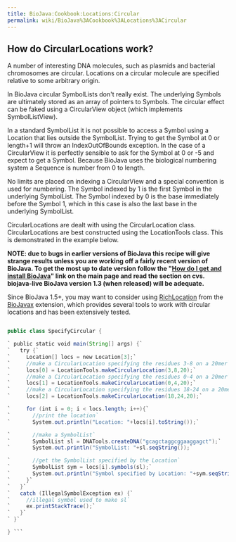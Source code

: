 ```yaml
---
title: BioJava:Cookbook:Locations:Circular
permalink: wiki/BioJava%3ACookbook%3ALocations%3ACircular
---
```


How do CircularLocations work?
------------------------------

A number of interesting DNA molecules, such as plasmids and bacterial
chromosomes are circular. Locations on a circular molecule are specified
relative to some arbitrary origin.

In BioJava circular SymbolLists don't really exist. The underlying
Symbols are ultimately stored as an array of pointers to Symbols. The
circular effect can be faked using a CircularView object (which
implements SymbolListView).

In a standard SymbolList it is not possible to access a Symbol using a
Location that lies outside the SymbolList. Trying to get the Symbol at 0
or length+1 will throw an IndexOutOfBounds exception. In the case of a
CircularView it is perfectly sensible to ask for the Symbol at 0 or -5
and expect to get a Symbol. Because BioJava uses the biological
numbering system a Sequence is number from 0 to length.

No limits are placed on indexing a CircularView and a special convention
is used for numbering. The Symbol indexed by 1 is the first Symbol in
the underlying SymbolList. The Symbol indexed by 0 is the base
immediately before the Symbol 1, which in this case is also the last
base in the underlying SymbolList.

CircularLocations are dealt with using the CircularLocation class.
CircularLocations are best constructed using the LocationTools class.
This is demonstrated in the example below.

**NOTE: due to bugs in earlier versions of BioJava this recipe will give
strange results unless you are working off a fairly recent version of
BioJava. To get the most up to date version follow the "[How do I get
and install BioJava](/wiki/BioJava:GetStarted "wikilink")" link on the main
page and read the section on cvs. biojava-live BioJava version 1.3 (when
released) will be adequate.**

Since BioJava 1.5+, you may want to consider using
[RichLocation](http://www.biojava.org/docs/api1.8/org/biojavax/bio/seq/RichLocation.html)
from the [BioJavax](/wiki/BioJava:BioJavaXDocs "wikilink") extension, which
provides several tools to work with circular locations and has been
extensively tested.

```java import org.biojava.bio.seq.\*; import org.biojava.bio.symbol.\*;

public class SpecifyCircular {

` public static void main(String[] args) {`  
`   try {`  
`     Location[] locs = new Location[3];`  
`     //make a CircularLocation specifying the residues 3-8 on a 20mer`  
`     locs[0] = LocationTools.makeCircularLocation(3,8,20);`  
`     //make a CircularLocation specifying the residues 0-4 on a 20mer`  
`     locs[1] = LocationTools.makeCircularLocation(0,4,20);`  
`     //make a CircularLocation specifying the residues 18-24 on a 20mer`  
`     locs[2] = LocationTools.makeCircularLocation(18,24,20);`

`     for (int i = 0; i < locs.length; i++){`  
`       //print the location`  
`       System.out.println("Location: "+locs[i].toString());`

`       //make a SymbolList`  
`       SymbolList sl = DNATools.createDNA("gcagctaggcggaaggagct");`  
`       System.out.println("SymbolList: "+sl.seqString());`

`       //get the SymbolList specified by the Location`  
`       SymbolList sym = locs[i].symbols(sl);`  
`       System.out.println("Symbol specified by Location: "+sym.seqString());`  
`     }`  
`   }`  
`   catch (IllegalSymbolException ex) {`  
`     //illegal symbol used to make sl`  
`     ex.printStackTrace();`  
`   }`  
` }`

} ```
